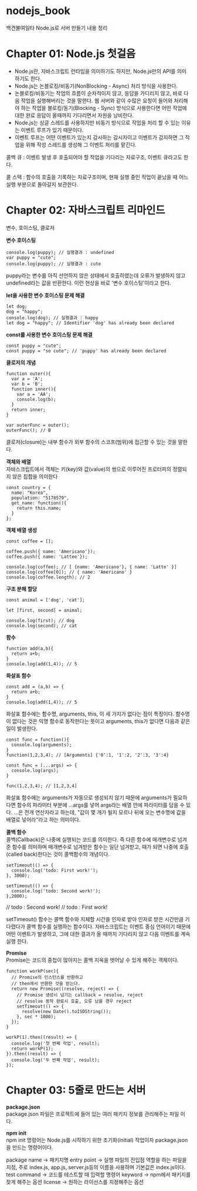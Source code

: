 # nodejs_book
백견불여일타 Node.js로 서버 만들기 내용 정리

# Chapter 01: Node.js 첫걸음
- Node.js란, 자바스크립트 런타임을 의미하기도 하지만, Node.js만의 API를 의미하기도 한다.
- Node.js는 논블로킹/비동기(NonBlocking - Async) 처리 방식을 사용한다.
- 논블로킹/비동기는 작업의 흐름이 순차적이지 않고, 응답을 가디리지 않고, 바로 다음 작업을 실행해버리는 것을 말한다. 웹 서버와 같이 수많은 요청이 들어와 처리해야 하는 작업을 블로킹/동기(Blocking - Sync) 방식으로 사용한다면 어떤 작업에 대한 완료 응답이 올때까지 기다리면서 자원을 낭비한다.
- Node.js는 싱글 스레드를 사용하지만 비동기 방식으로 작업을 처리 할 수 있는 이유는 이벤트 루프가 있기 때문이다.
- 이벤트 루프는 어떤 이벤트가 있는지 감시하는 감시자이고 이벤트가 감지하면 그 작업을 위해 작성 스레드를 생성해 그 이벤트 처리를 맡긴다.

콜백 큐 : 이벤트 발생 후 호출되어야 할 작업을 기다리는 자료구조, 이벤트 큐라고도 한다.

콜 스택 : 함수의 호출을 기록하는 자료구조이며, 현재 실행 중인 작업이 끝났을 때 어느 실행 부분으로 돌아갈지 보관한다.

# Chapter 02: 자바스크립트 리마인드
변수, 호이스팅, 클로저

<b>변수 호이스팅</b>
```
console.log(puppy); // 실행결과 : undefined
var puppy = "cute";
console.log(puppy); // 실행결과 : cute
```
puppy라는 변수를 아직 선언하지 않은 상태에서 호출하였는데 오류가 발생하지 않고 undefined라는 값을 반환한다. 이런 현상을 바로 '변수 호이스팅'이라고 한다. 

<b>let을 사용한 변수 호이스팅 문제 해결</b>
```
let dog;
dog = "happy";
console.log(dog); // 실행결과 : happy
let dog = "happy"; // Identifier 'dog' has already been declared
```

<b>const를 사용한 변수 호이스팅 문제 해결</b>
```
const puppy = "cute";
const puppy = "so cute"; // 'puppy' has already been declared
```

<b>클로저의 개념</b>
```
function outer(){
  var a = 'A';
  var b = 'B';
  function inner(){
    var a = 'AA';
    console.log(b);
  }
  return inner;
}

var outerFunc = outer();
outerFunc(); // B
```
클로저(closure)는 내부 함수가 외부 함수의 스코프(범위)에 접근할 수 있는 것을 말한다.


<b>객체와 배열</b><br>
자바스크립트에서 객체는 키(key)와 값(value)의 쌍으로 이루어진 프로터피의 정렬되지 않은 집합을 의미한다
```
const country = {
  name: "Korea",
  population: "5178579",
  get_name: function(){
    return this.name;
  }
};
```

<b>객체 배열 생성</b><br>
```
const coffee = [];

coffee.push({ name: 'Americano'});
coffee.push({ name: 'Lattee'});

console.log(coffee); // [ {name: 'Americano'}, { name: 'Latte' }]
console.log(coffee[0]); // { name: 'Americano' }
console.log(coffee.length); // 2
```

<b>구조 분해 할당</b><br>
```
const animal = ['dog', 'cat'];

let [first, second] = animal;

console.log(first); // dog
console.log(second); // cat
```

<b>함수</b><br>
```
function add(a,b){
  return a+b;
}
console.log(add(1,4)); // 5
```

<b>화살표 함수</b><br>
```
const add = (a,b) => {
  return a+b;
}
console.log(add(1,4)); // 5
```

화살표 함수에는 함수명, arguments, this, 이 세 가지가 없다는 점이 특징이다. 함수명이 없다는 것은 익명 함수로 동작한다는 뜻이고 arguments, this가 없다면 다음과 같은 일이 발생한다.
```
const func = function(){
  console.log(arguments);
}
function(1,2,3,4); // [Arguments] {'0':1, '1':2, '2':3, '3':4}
```

```
const func = (...args) => {
  console.log(args);
}

func(1,2,3,4); // [1,2,3,4]
```

화살표 함수에는 arguments가 자동으로 생성되지 않기 때문에 arguments가 필요하다면 함수의 파라미터 부분에 ...args를 넣어 args라는 배열 안에 파라미터를 담을 수 있다.
...은 전개 연산자라고 하는데, "값이 몇 개가 될지 모르나 뒤에 오는 변수명에 값을 배열로 넣어라"라고 하는 의미이다.

<b>콜백 함수</b><br>
콜백(Callback)은 나중에 실행되는 코드를 의미한다. 즉 다른 함수에 매개변수로 넘겨준 함수를 의미하며 
매개변수로 넘겨받은 함수는 일단 넘겨받고, 때가 되면 나중에 호출(called back)한다는 것이 콜백함수의 개념이다.

```
setTimeout(() => {
  console.log('todo: First work!');
}, 3000);

setTimeout(() => {
  console.log('todo: Second work!');
},2000);
```
// todo : Second work!
// todo : First work!

setTimeout() 함수는 콜백 함수와 지체할 시간을 인자로 받아 인자로 받은 시간만큼 기다렸다가 콜백 함수를 실행하는 함수이다. 자바스크립트는 이벤트 중심 언어이기 때문에 어떤 이벤트가 발생하고, 그에 대한 결과가 올 때까지 기다리지 않고 다음 이벤트를 계속 실행 한다.

<b>Promise</b><br>
Promise는 코드의 중첩이 많아지는 콜백 지옥을 벗어날 수 있게 해주는 객체이다.

```
function workP(sec){
  // Promise의 인스턴스를 반환하고
  // then에서 반환한 것을 받는다.
  return new Promise((resolve, reject) => {
    // Promise 생성시 넘기는 callback = resolve, reject
    // resolve 동작 완료시 호출, 오류 났을 경우 reject
    setTimeout(() => {
      resolve(new Date().toISOString());
    }, sec * 1000);
  }); 
}

workP(1).then((result) => {
  console.log('첫 번째 작업', result);
  return workP(1);
}).then((result) => {
  console.log('두 번째 작업', result);
});
```

# Chapter 03: 5줄로 만드는 서버
<b>package.json</b><br>
package.json 파일은 프로젝트에 들어 있는 여러 패키지 정보를 관리해주는 파일 이다.

<b>npm init</b><br>
npm init 명령어는 Node.js를 시작하기 위한 초기화(initial) 작업이자 package.json을 만드는 명령어이다.

package name -> 패키지명
entry point -> 실행 파일의 진입점 역할을 하는 파일을 지정, 주로 index.js, app.js, server.js등의 이름을 사용하며 기본값은 index.js이다.
test command -> 코드를 테스트할 때 입력할 명령어
keyword -> npm에서 패키지를 찾게 해주는 옵션
license -> 원하는 라이선스를 지정해주는 옵션
